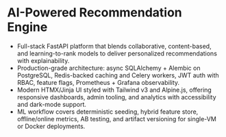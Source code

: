 # AI-Powered Recommendation Engine

- Full-stack FastAPI platform that blends collaborative, content-based, and learning-to-rank models to deliver personalized recommendations with explainability.
- Production-grade architecture: async SQLAlchemy + Alembic on PostgreSQL, Redis-backed caching and Celery workers, JWT auth with RBAC, feature flags, Prometheus + Grafana observability.
- Modern HTMX/Jinja UI styled with Tailwind v3 and Alpine.js, offering responsive dashboards, admin tooling, and analytics with accessibility and dark-mode support.
- ML workflow covers deterministic seeding, hybrid feature store, offline/online metrics, AB testing, and artifact versioning for single-VM or Docker deployments.
